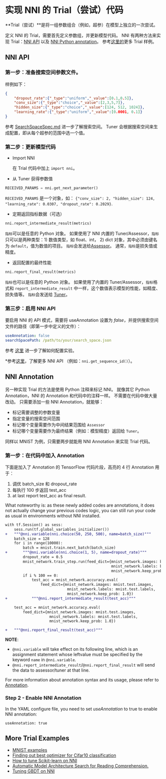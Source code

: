 # 实现 NNI 的 Trial（尝试）代码

**Trial（尝试）**是将一组参数组合（例如，超参）在模型上独立的一次尝试。

定义 NNI 的 Trial，需要首先定义参数组，并更新模型代码。 NNI 有两种方法来实现 Trial：[NNI API](#nni-api) 以及 [NNI Python annotation](#nni-annotation)。 参考[这里的](#more-examples)更多 Trial 样例。

<a name="nni-api"></a>

## NNI API

### 第一步：准备搜索空间参数文件。

样例如下：

```json
{
    "dropout_rate":{"_type":"uniform","_value":[0.1,0.5]},
    "conv_size":{"_type":"choice","_value":[2,3,5,7]},
    "hidden_size":{"_type":"choice","_value":[124, 512, 1024]},
    "learning_rate":{"_type":"uniform","_value":[0.0001, 0.1]}
}
```

参考 [SearchSpaceSpec.md](./SearchSpaceSpec.md) 进一步了解搜索空间。 Tuner 会根据搜索空间来生成配置，即从每个超参的范围中选一个值。

### 第二步：更新模型代码

* Import NNI
    
    在 Trial 代码中加上 `import nni`。

* 从 Tuner 获得参数值

```python
RECEIVED_PARAMS = nni.get_next_parameter()
```

`RECEIVED_PARAMS` 是一个对象，如： `{"conv_size": 2, "hidden_size": 124, "learning_rate": 0.0307, "dropout_rate": 0.2029}`.

* 定期返回指标数据（可选）

```python
nni.report_intermediate_result(metrics)
```

`指标`可以是任意的 Python 对象。 如果使用了 NNI 内置的 Tuner/Assessor，`指标`只可以是两种类型：1) 数值类型，如 float、int， 2) dict 对象，其中必须由键名为 `default`，值为数值的项目。 `指标`会发送给[Assessor](Builtin_Assessors.md)。 通常，`指标`是损失值或精度。

* 返回配置的最终性能

```python
nni.report_final_result(metrics)
```

`指标`也可以是任意的 Python 对象。 如果使用了内置的 Tuner/Assessor，`指标`格式和 `report_intermediate_result` 中一样，这个数值表示模型的性能，如精度、损失值等。 `指标`会发送给 [Tuner](tuners.md)。

### 第三步：启用 NNI API

要启用 NNI 的 API 模式，需要将 useAnnotation 设置为 *false*，并提供搜索空间文件的路径（即第一步中定义的文件）：

```yaml
useAnnotation: false
searchSpacePath: /path/to/your/search_space.json
```

参考 [这里](ExperimentConfig.md) 进一步了解如何配置实验。

*参考[这里](sdk_reference.md)，了解更多 NNI API （例如：`nni.get_sequence_id()`）。

<a name="nni-annotation"></a>

## NNI Annotation

另一种实现 Trial 的方法是使用 Python 注释来标记 NNI。 就像其它 Python Annotation，NNI 的 Annotation 和代码中的注释一样。 不需要在代码中做大量改动。 只需要添加一些 NNI Annotation，就能够：

* 标记需要调整的参数变量 
* 指定变量的搜索空间范围
* 标记哪个变量需要作为中间结果范围给 `Assessor`
* 标记哪个变量需要作为最终结果（例如：模型精度）返回给 `Tuner`。 

同样以 MNIST 为例，只需要两步就能用 NNI Annotation 来实现 Trial 代码。

### 第一步：在代码中加入 Annotation

下面是加入了 Annotation 的 TensorFlow 代码片段，高亮的 4 行 Annotation 用于：

1. 调优 batch\_size 和 dropout\_rate
2. 每执行 100 步返回 test\_acc
3. at last report test\_acc as final result.

What noteworthy is: as these newly added codes are annotations, it does not actually change your previous codes logic, you can still run your code as usual in environments without NNI installed.

```diff
with tf.Session() as sess:
    sess.run(tf.global_variables_initializer())
+   """@nni.variable(nni.choice(50, 250, 500), name=batch_size)"""
    batch_size = 128
    for i in range(10000):
        batch = mnist.train.next_batch(batch_size)
+       """@nni.variable(nni.choice(1, 5), name=dropout_rate)"""
        dropout_rate = 0.5
        mnist_network.train_step.run(feed_dict={mnist_network.images: batch[0],
                                                mnist_network.labels: batch[1],
                                                mnist_network.keep_prob: dropout_rate})
        if i % 100 == 0:
            test_acc = mnist_network.accuracy.eval(
                feed_dict={mnist_network.images: mnist.test.images,
                            mnist_network.labels: mnist.test.labels,
                            mnist_network.keep_prob: 1.0})
+           """@nni.report_intermediate_result(test_acc)"""

    test_acc = mnist_network.accuracy.eval(
        feed_dict={mnist_network.images: mnist.test.images,
                    mnist_network.labels: mnist.test.labels,
                    mnist_network.keep_prob: 1.0})

+   """@nni.report_final_result(test_acc)"""
```

**NOTE**:

* `@nni.variable` will take effect on its following line, which is an assignment statement whose leftvalue must be specified by the keyword `name` in `@nni.variable`.
* `@nni.report_intermediate_result`/`@nni.report_final_result` will send the data to assessor/tuner at that line. 

For more information about annotation syntax and its usage, please refer to [Annotation](AnnotationSpec.md).

### Step 2 - Enable NNI Annotation

In the YAML configure file, you need to set *useAnnotation* to true to enable NNI annotation:

    useAnnotation: true
    

<a name="more-examples"></a>

## More Trial Examples

* [MNIST examples](mnist_examples.md)
* [Finding out best optimizer for Cifar10 classification](cifar10_examples.md)
* [How to tune Scikit-learn on NNI](sklearn_examples.md)
* [Automatic Model Architecture Search for Reading Comprehension.](SQuAD_evolution_examples.md)
* [Tuning GBDT on NNI](gbdt_example.md)